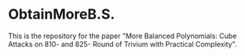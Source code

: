 # ObtainMoreB.S.
This is the repository for the paper "More Balanced Polynomials: Cube Attacks on 810- and 825- Round of Trivium with Practical Complexity". 
